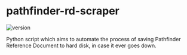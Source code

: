 # pathfinder-rd-scraper
![version](https://img.shields.io/badge/version-before--alpha-yellow.svg)

Python script which aims to automate the process of saving Pathfinder Reference Document to hard disk, in case it ever goes down. 
